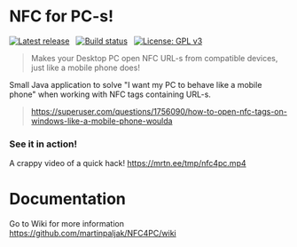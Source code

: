 # NFC for PC-s!

[![Latest release](https://img.shields.io/github/release/martinpaljak/NFC4PC.svg)](https://github.com/martinpaljak/NFC4PC/releases/latest) &nbsp;
[![Build status](https://github.com/martinpaljak/NFC4PC/workflows/Build%20robot/badge.svg?branch=main)](https://github.com/martinpaljak/NFC4PC/actions) &nbsp;
[![License: GPL v3](https://img.shields.io/badge/License-GPL%20v3-blue.svg)](https://www.gnu.org/licenses/gpl-3.0)


> Makes your Desktop PC open NFC URL-s from compatible devices, just like a mobile phone does!

Small Java application to solve "I want my PC to behave like a mobile phone" when working with NFC tags containing URL-s.

> https://superuser.com/questions/1756090/how-to-open-nfc-tags-on-windows-like-a-mobile-phone-woulda

### See it in action!
A crappy video of a quick hack! https://mrtn.ee/tmp/nfc4pc.mp4

# Documentation
Go to Wiki for more information https://github.com/martinpaljak/NFC4PC/wiki
